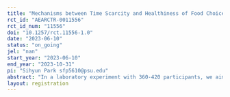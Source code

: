 ```yaml
---
title: "Mechanisms between Time Scarcity and Healthiness of Food Choices: Evidence from a Lab Experiment"
rct_id: "AEARCTR-0011556"
rct_id_num: "11556"
doi: "10.1257/rct.11556-1.0"
date: "2023-06-10"
status: "on_going"
jel: "nan"
start_year: "2023-06-10"
end_year: "2023-10-31"
pi: "Sihyun Park sfp5610@psu.edu"
abstract: "In a laboratory experiment with 360-420 participants, we aim to analyze the impact of time scarcity on the healthfulness of food choices by employing snack selection and a second-price sealed-bid auction."
layout: registration
---
```


